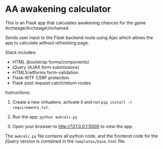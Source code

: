 # AA awakening calculator

This is an Flask app that calculates awakening chances for the game Archeage/ArcheageUnchained.

Sends user input to the Flask backend route using Ajax which allows the app to calculate without refreshing page.

Stack includes:
* HTML (bootstrap forms/components)
* jQuery (AJAX form submissions)
* HTML5/wtforms form-validation
* Flask-WTF CSRF protection
* Flask post request catch/return routes


Instructions:

1. Create a new virtualenv, activate it and run `pip install -r requirements.txt`.

2. Run the app: `python awkcalc.py`

3. Open your browser to http://127.0.0.1:5000 to view the app.

The `awkcalc.py` file contains all python code, and the frontend code for the jQuery version is contained in the `templates/base.html` file.

